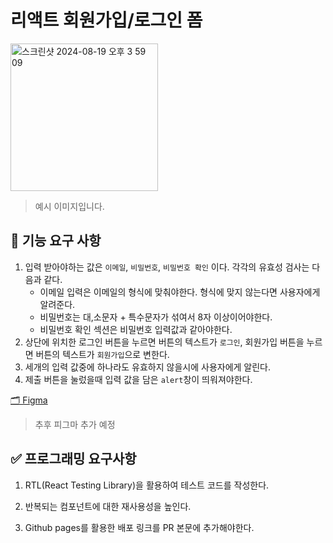# 리액트 회원가입/로그인 폼

<img width="236" alt="스크린샷 2024-08-19 오후 3 59 09" src="https://github.com/user-attachments/assets/6884123d-dcec-49b2-ae5f-5a4ea87000bd">

> 예시 이미지입니다.

## 🎯 기능 요구 사항

1. 입력 받아야하는 값은 `이메일`, `비밀번호`, `비밀번호 확인` 이다.
   각각의 유효성 검사는 다음과 같다.
   - 이메일 입력은 이메일의 형식에 맞춰야한다. 형식에 맞지 않는다면 사용자에게 알려준다.
   - 비밀번호는 대,소문자 + 특수문자가 섞여서 8자 이상이어야한다.
   - 비밀번호 확인 섹션은 비밀번호 입력값과 같아야한다.
2. 상단에 위치한 로그인 버튼을 누르면 버튼의 텍스트가 `로그인`, 회원가입 버튼을 누르면 버튼의 텍스트가 `회원가입`으로 변한다.
3. 세개의 입력 값중에 하나라도 유효하지 않을시에 사용자에게 알린다.
4. 제출 버튼을 눌렀을때 입력 값을 담은 `alert`창이 띄워져야한다.

[🗂 Figma](https://www.figma.com/)

> 추후 피그마 추가 예정

## ✅ 프로그래밍 요구사항

1. RTL(React Testing Library)을 활용하여 테스트 코드를 작성한다.

2. 반복되는 컴포넌트에 대한 재사용성을 높인다.

3. Github pages를 활용한 배포 링크를 PR 본문에 추가해야한다.
